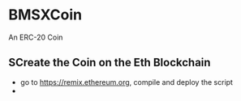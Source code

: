# BMSXCoin
An ERC-20 Coin

## SCreate the Coin on the Eth Blockchain

* go to https://remix.ethereum.org, compile and deploy the script
* 
